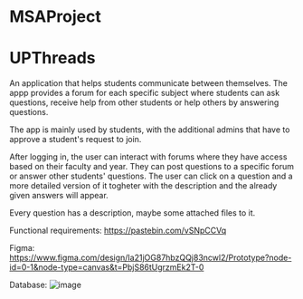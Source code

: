 # MSAProject
# UPThreads

An application that helps students communicate between themselves. The appp provides a forum for each specific subject where students can ask questions, receive help from other students or help others by answering questions.
  
The app is mainly used by students, with the additional admins that have to approve a student's request to join.
  
After logging in, the user can interact with forums where they have access based on their faculty and year. They can post questions to a specific forum or answer other students' questions. The user can click on a question and a more detailed version of it togheter with the description and the already given answers will appear.
  
Every question has a description, maybe some attached files to it.
  
Functional requirements: https://pastebin.com/vSNpCCVq
  
Figma: https://www.figma.com/design/Ia21jOG87hbzQQj83ncwl2/Prototype?node-id=0-1&node-type=canvas&t=PbjS86tUgrzmEk2T-0

    
Database:
![image](https://github.com/user-attachments/assets/bdcec88f-946d-4cd6-a7e2-f274ac25c2ef)
